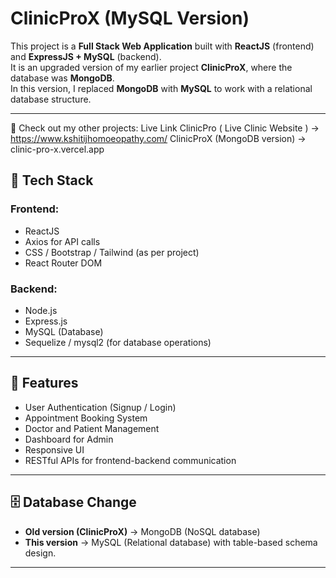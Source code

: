 # ClinicProX (MySQL Version)

This project is a **Full Stack Web Application** built with **ReactJS** (frontend) and **ExpressJS + MySQL** (backend).  
It is an upgraded version of my earlier project **ClinicProX**, where the database was **MongoDB**.  
In this version, I replaced **MongoDB** with **MySQL** to work with a relational database structure.

---

📌 Check out my other projects:
Live Link
ClinicPro ( Live Clinic Website ) → https://www.kshitijhomoeopathy.com/
ClinicProX (MongoDB version) →  clinic-pro-x.vercel.app

## 🚀 Tech Stack

### Frontend:
- ReactJS
- Axios for API calls
- CSS / Bootstrap / Tailwind (as per project)
- React Router DOM

### Backend:
- Node.js
- Express.js
- MySQL (Database)
- Sequelize / mysql2 (for database operations)

---

## 🔹 Features
- User Authentication (Signup / Login)
- Appointment Booking System
- Doctor and Patient Management
- Dashboard for Admin
- Responsive UI
- RESTful APIs for frontend-backend communication

---

## 🗄️ Database Change
- **Old version (ClinicProX)** → MongoDB (NoSQL database)  
- **This version** → MySQL (Relational database) with table-based schema design.

---
